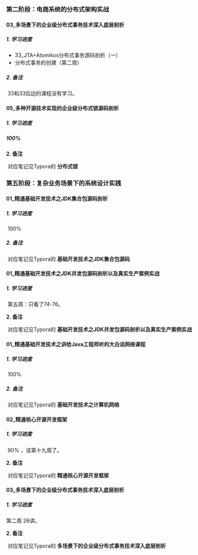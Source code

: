 ### 第二阶段：电商系统的分布式架构实战

#### 03_多场景下的企业级分布式事务技术深入底层剖析

##### 1. 学习进度

-  33_JTA+Atomikos分布式事务源码剖析（一）
  - 分布式事务的创建（第二周）

##### 2. 备注

​    33和33后边的课程没有学习。



#### 05_多种开源技术实现的企业级分布式锁源码剖析

##### 1. 学习进度

##### 	100%

**2. 备注**

​	对应笔记见Typora的 **分布式锁**



### 第五阶段：复杂业务场景下的系统设计实践

#### 01_精通基础开发技术之JDK集合包源码剖析

##### 1. 学习进度  

​     100%

##### 2. 备注

​     对应笔记见Typora的 **基础开发技术之JDK集合包源码**



#### 01_精通基础开发技术之JDK并发包源码剖析以及真实生产案例实战

##### 1. 学习进度  

​    第五周：只看了74-76。

**2. 备注**

​	对应笔记见Typora的 **基础开发技术之JDK并发包源码剖析以及真实生产案例实战**



#### 01_精通基础开发技术之讲给Java工程师听的大白话网络课程

##### 1. 学习进度  

​     100%

##### 2. 备注

​     对应笔记见Typora的 **基础开发技术之计算机网络**

#### 02_精通核心开源开发框架

##### 1. 学习进度  

​     90% ，该第十九周了。

**2. 备注**

​	对应笔记见Typora的 **精通核心开源开发框架**



#### 03_多场景下的企业级分布式事务技术深入底层剖析

##### 1. 学习进度

第二周 26讲。

**2. 备注**

​	对应笔记见Typora的 **多场景下的企业级分布式事务技术深入底层剖析**

